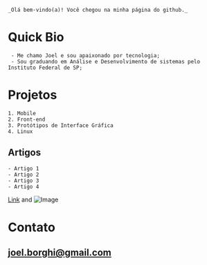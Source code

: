 ```
_Olá bem-vindo(a)! Você chegou na minha página do github._ 
```
# Quick Bio
```
 - Me chamo Joel e sou apaixonado por tecnologia;
 - Sou graduando em Análise e Desenvolvimento de sistemas pelo Instituto Federal de SP;
 ```
# Projetos

```
1. Mobile
2. Front-end
3. Protótipos de Interface Gráfica
4. Linux
```

## Artigos

```
- Artigo 1
- Artigo 2
- Artigo 3
- Artigo 4
```
[Link](url) and ![Image](archlinux.jpg)

# Contato
## joel.borghi@gmail.com
